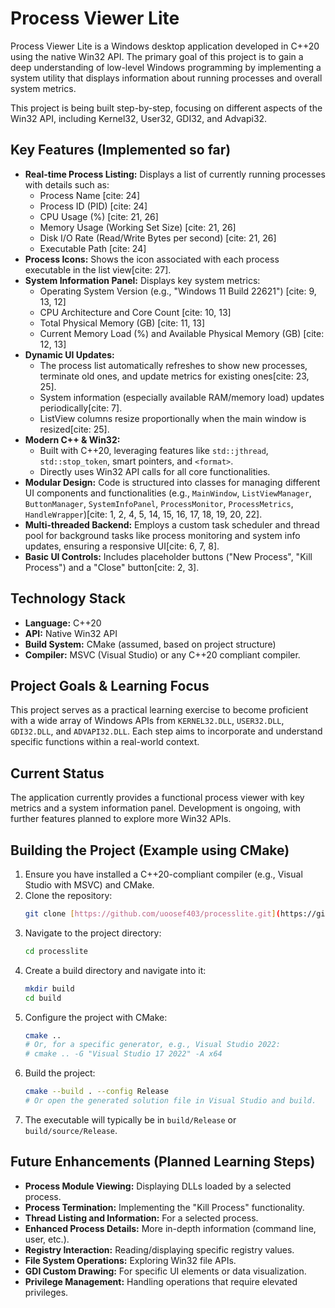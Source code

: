# Process Viewer Lite

Process Viewer Lite is a Windows desktop application developed in C++20 using the native Win32 API. The primary goal of this project is to gain a deep understanding of low-level Windows programming by implementing a system utility that displays information about running processes and overall system metrics.

This project is being built step-by-step, focusing on different aspects of the Win32 API, including Kernel32, User32, GDI32, and Advapi32.

## Key Features (Implemented so far)

* **Real-time Process Listing:** Displays a list of currently running processes with details such as:
    * Process Name [cite: 24]
    * Process ID (PID) [cite: 24]
    * CPU Usage (%) [cite: 21, 26]
    * Memory Usage (Working Set Size) [cite: 21, 26]
    * Disk I/O Rate (Read/Write Bytes per second) [cite: 21, 26]
    * Executable Path [cite: 24]
* **Process Icons:** Shows the icon associated with each process executable in the list view[cite: 27].
* **System Information Panel:** Displays key system metrics:
    * Operating System Version (e.g., "Windows 11 Build 22621") [cite: 9, 13, 12]
    * CPU Architecture and Core Count [cite: 10, 13]
    * Total Physical Memory (GB) [cite: 11, 13]
    * Current Memory Load (%) and Available Physical Memory (GB) [cite: 12, 13]
* **Dynamic UI Updates:**
    * The process list automatically refreshes to show new processes, terminate old ones, and update metrics for existing ones[cite: 23, 25].
    * System information (especially available RAM/memory load) updates periodically[cite: 7].
    * ListView columns resize proportionally when the main window is resized[cite: 25].
* **Modern C++ & Win32:**
    * Built with C++20, leveraging features like `std::jthread`, `std::stop_token`, smart pointers, and `<format>`.
    * Directly uses Win32 API calls for all core functionalities.
* **Modular Design:** Code is structured into classes for managing different UI components and functionalities (e.g., `MainWindow`, `ListViewManager`, `ButtonManager`, `SystemInfoPanel`, `ProcessMonitor`, `ProcessMetrics`, `HandleWrapper`)[cite: 1, 2, 4, 5, 14, 15, 16, 17, 18, 19, 20, 22].
* **Multi-threaded Backend:** Employs a custom task scheduler and thread pool for background tasks like process monitoring and system info updates, ensuring a responsive UI[cite: 6, 7, 8].
* **Basic UI Controls:** Includes placeholder buttons ("New Process", "Kill Process") and a "Close" button[cite: 2, 3].

## Technology Stack

* **Language:** C++20
* **API:** Native Win32 API
* **Build System:** CMake (assumed, based on project structure)
* **Compiler:** MSVC (Visual Studio) or any C++20 compliant compiler.

## Project Goals & Learning Focus

This project serves as a practical learning exercise to become proficient with a wide array of Windows APIs from `KERNEL32.DLL`, `USER32.DLL`, `GDI32.DLL`, and `ADVAPI32.DLL`. Each step aims to incorporate and understand specific functions within a real-world context.

## Current Status

The application currently provides a functional process viewer with key metrics and a system information panel. Development is ongoing, with further features planned to explore more Win32 APIs.

## Building the Project (Example using CMake)

1.  Ensure you have installed a C++20-compliant compiler (e.g., Visual Studio with MSVC) and CMake.
2.  Clone the repository:
    ```bash
    git clone [https://github.com/uoosef403/processlite.git](https://github.com/uoosef403/processlite.git)
    ```
3.  Navigate to the project directory:
    ```bash
    cd processlite
    ```
4.  Create a build directory and navigate into it:
    ```bash
    mkdir build
    cd build
    ```
5.  Configure the project with CMake:
    ```bash
    cmake .. 
    # Or, for a specific generator, e.g., Visual Studio 2022:
    # cmake .. -G "Visual Studio 17 2022" -A x64
    ```
6.  Build the project:
    ```bash
    cmake --build . --config Release
    # Or open the generated solution file in Visual Studio and build.
    ```
7.  The executable will typically be in `build/Release` or `build/source/Release`.

## Future Enhancements (Planned Learning Steps)

* **Process Module Viewing:** Displaying DLLs loaded by a selected process.
* **Process Termination:** Implementing the "Kill Process" functionality.
* **Thread Listing and Information:** For a selected process.
* **Enhanced Process Details:** More in-depth information (command line, user, etc.).
* **Registry Interaction:** Reading/displaying specific registry values.
* **File System Operations:** Exploring Win32 file APIs.
* **GDI Custom Drawing:** For specific UI elements or data visualization.
* **Privilege Management:** Handling operations that require elevated privileges.
